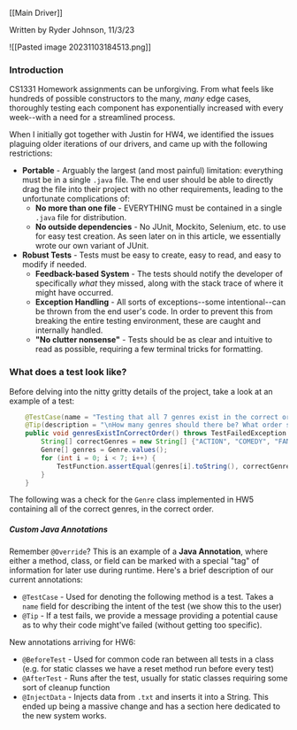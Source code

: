 [[Main Driver]]

Written by Ryder Johnson, 11/3/23

![[Pasted image 20231103184513.png]]
### Introduction
CS1331 Homework assignments can be unforgiving. From what feels like hundreds of possible constructors to the many, *many* edge cases, thoroughly testing each component has exponentially increased with every week--with a need for a streamlined process.

When I initially got together with Justin for HW4, we identified the issues plaguing older iterations of our drivers, and came up with the following restrictions:
- **Portable** - Arguably the largest (and most painful) limitation: everything must be in a single `.java` file. The end user should be able to directly drag the file into their project with no other requirements, leading to the unfortunate complications of:
	- **No more than one file** - EVERYTHING must be contained in a single `.java` file for distribution.
	- **No outside dependencies** - No JUnit, Mockito, Selenium, etc. to use for easy test creation. As seen later on in this article, we essentially wrote our own variant of JUnit.
- **Robust Tests** - Tests must be easy to create, easy to read, and easy to modify if needed.
	- **Feedback-based System** - The tests should notify the developer of specifically *what* they missed, along with the stack trace of where it might have occurred. 
	- **Exception Handling** - All sorts of exceptions--some intentional--can be thrown from the end user's code. In order to prevent this from breaking the entire testing environment, these are caught and internally handled. 
	- **"No clutter nonsense"** - Tests should be as clear and intuitive to read as possible, requiring a few terminal tricks for formatting. 

### What does a test look like?
Before delving into the nitty gritty details of the project, take a look at an example of a test:
```java
    @TestCase(name = "Testing that all 7 genres exist in the correct order...")
    @Tip(description = "\nHow many genres should there be? What order should they be in?")
    public void genresExistInCorrectOrder() throws TestFailedException {
        String[] correctGenres = new String[] {"ACTION", "COMEDY", "FANTASY", "HORROR", "MYSTERY", "ROMANCE", "SCI_FI"};
        Genre[] genres = Genre.values();
        for (int i = 0; i < 7; i++) {
            TestFunction.assertEqual(genres[i].toString(), correctGenres[i]);
        }
    }
```

The following was a check for the `Genre` class implemented in HW5 containing all of the correct genres, in the correct order.
##### Custom Java Annotations
Remember `@Override`? This is an example of a **Java Annotation**, where either a method, class, or field can be marked with a special "tag" of information for later use during runtime. Here's a brief description of our current annotations:

- `@TestCase` - Used for denoting the following method is a test. Takes a `name` field for describing the intent of the test (we show this to the user)
- `@Tip` - If a test fails, we provide a message providing a potential cause as to why their code might've failed (without getting too specific).

New annotations arriving for HW6:
- `@BeforeTest` - Used for common code ran between all tests in a class (e.g. for static classes we have a reset method run before every test)
- `@AfterTest` - Runs after the test, usually for static classes requiring some sort of cleanup function
- `@InjectData` - Injects data from `.txt` and inserts it into a String. This ended up being a massive change and has a section here dedicated to the new system works.